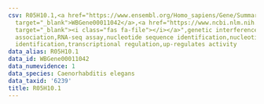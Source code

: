 ```yaml
---
csv: R05H10.1,<a href="https://www.ensembl.org/Homo_sapiens/Gene/Summary?db=core;g=WBGene00011042"
  target="_blank">WBGene00011042</a>,<a href="https://www.ncbi.nlm.nih.gov/pubmed/27496166"
  target="_blank"><i class="fas fa-file"></i></a>",genetic interference,functional
  association,RNA-seq assay,nucleotide sequence identification,nucleotide sequence
  identification,transcriptional regulation,up-regulates activity
data_alias: R05H10.1
data_id: WBGene00011042
data_numevidence: 1
data_species: Caenorhabditis elegans
data_taxid: '6239'
title: R05H10.1
---
```

